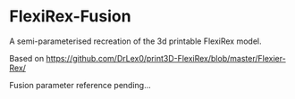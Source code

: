 # FlexiRex-Fusion
A semi-parameterised recreation of the 3d printable FlexiRex model.

Based on https://github.com/DrLex0/print3D-FlexiRex/blob/master/Flexier-Rex/

Fusion parameter reference pending...
